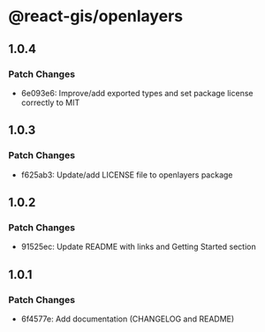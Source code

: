 # @react-gis/openlayers

## 1.0.4

### Patch Changes

- 6e093e6: Improve/add exported types and set package license correctly to MIT

## 1.0.3

### Patch Changes

- f625ab3: Update/add LICENSE file to openlayers package

## 1.0.2

### Patch Changes

- 91525ec: Update README with links and Getting Started section

## 1.0.1

### Patch Changes

- 6f4577e: Add documentation (CHANGELOG and README)
